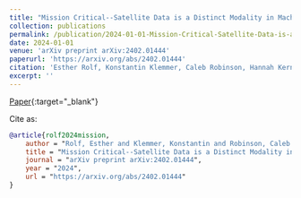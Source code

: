 ```yaml
---
title: "Mission Critical--Satellite Data is a Distinct Modality in Machine Learning"
collection: publications
permalink: /publication/2024-01-01-Mission-Critical-Satellite-Data-is-a-Distinct-Modality-in-Machine-Learning
date: 2024-01-01
venue: 'arXiv preprint arXiv:2402.01444'
paperurl: 'https://arxiv.org/abs/2402.01444'
citation: 'Esther Rolf, Konstantin Klemmer, Caleb Robinson, Hannah Kerner. &quot;Mission Critical--Satellite Data is a Distinct Modality in Machine Learning.&quot; arXiv preprint arXiv:2402.01444, 2024.'
excerpt: ''
---
```

[Paper](https://arxiv.org/abs/2402.01444){:target="_blank"}


Cite as: 
```bibtex
@article{rolf2024mission,
    author = "Rolf, Esther and Klemmer, Konstantin and Robinson, Caleb and Kerner, Hannah",
    title = "Mission Critical--Satellite Data is a Distinct Modality in Machine Learning",
    journal = "arXiv preprint arXiv:2402.01444",
    year = "2024",
    url = "https://arxiv.org/abs/2402.01444"
}
```